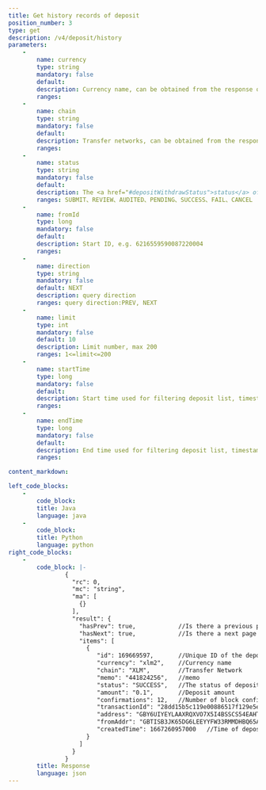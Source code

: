 ```yaml
---
title: Get history records of deposit 
position_number: 3
type: get
description: /v4/deposit/history
parameters:
    -
        name: currency
        type: string
        mandatory: false
        default:
        description: Currency name, can be obtained from the response of "Get the supported currencies for deposit or withdrawal" API
        ranges:
    -
        name: chain
        type: string
        mandatory: false
        default:
        description: Transfer networks, can be obtained from the response of "Get the supported currencies for deposit or withdrawal" API
        ranges:
    -
        name: status
        type: string
        mandatory: false
        default:
        description: The <a href="#depositWithdrawStatus">status</a> of deposit
        ranges: SUBMIT、REVIEW、AUDITED、PENDING、SUCCESS、FAIL、CANCEL
    -
        name: fromId
        type: long
        mandatory: false
        default:
        description: Start ID, e.g. 6216559590087220004
        ranges:
    -
        name: direction
        type: string
        mandatory: false
        default: NEXT
        description: query direction
        ranges: query direction:PREV, NEXT
    -
        name: limit
        type: int
        mandatory: false
        default: 10
        description: Limit number, max 200
        ranges: 1<=limit<=200
    -
        name: startTime
        type: long
        mandatory: false
        default:
        description: Start time used for filtering deposit list, timestamp in milliseconds
        ranges:
    -
        name: endTime
        type: long
        mandatory: false
        default:
        description: End time used for filtering deposit list, timestamp in milliseconds
        ranges:

content_markdown: 

left_code_blocks:
    -
        code_block:
        title: Java
        language: java
    -
        code_block:
        title: Python
        language: python
right_code_blocks:
    -
        code_block: |-
                {
                  "rc": 0,
                  "mc": "string",
                  "ma": [
                    {}
                  ],
                  "result": {
                    "hasPrev": true,            //Is there a previous page
                    "hasNext": true,            //Is there a next page
                    "items": [
                      {
                         "id": 169669597,       //Unique ID of the deposit record
                         "currency": "xlm2",    //Currency name
                         "chain": "XLM",        //Transfer Network
                         "memo": "441824256",   //memo
                         "status": "SUCCESS",   //The status of deposit
                         "amount": "0.1",       //Deposit amount
                         "confirmations": 12,   //Number of block confirmations
                         "transactionId": "28dd15b5c119e00886517f129e5e1f8283f0286b277bcd3cd1f95f7fd4a1f7fc",   //Unique ID of transaction
                         "address": "GBY6UIYEYLAAXRQXVO7X5I4BSSCS54EAHTUILXWMW6ONPM3PNEA3LWEC",     //Target address of deposit
                         "fromAddr": "GBTISB3JK65DG6LEEYYFW33RMMDHBQ65AEUPE5VDBTCLYYFS533FTG6Q",    //From address of deposit
                         "createdTime": 1667260957000   //Time of deposit record in millisecondstime
                      }
                    ]
                  }
                }
        title: Response
        language: json
---
```

